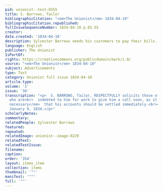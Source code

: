 ```yaml
---
pid: unionist--text-0355
title: S. Barrows, Tailor
bibliographicCitation: "<em>The Unionist</em> 1834-04-10"
bibliographicCitation.republished: 
fullIssueSequenceNumber: 1834-04-10 p.03.55
creator: 
date.created: '1834-04-10'
description: Sylvester Barrows needs his customers to pay their bills.
language: English
publisher: The Unionist
IsPartOf: 
rights: https://creativecommons.org/publicdomain/mark/1.0/
source: "<em>The Unionist</em> 1834-04-10"
subject: Advertisements
type: Text
category: Unionist full issue 1834-04-10
article.type: 
volume: '1'
issue: '36'
transcription: "<p>  S. BARROWS, Tailor, RESPECTFULLY solicits those of his customers
  who are<br>  indebted to him for work to give him a call soon, as it is<br>  <em>absolutely
  necessary</em>  that his accounts should be settled immediately.<br></p><p>Brooklyn,
  January 9, 1834.</p>"
scholarlyNotes: 
commentary: 
relatedPeople: Sylvester Barrows
featured: 
repeated: 
relatedImage: unionist--image-0229
relatedText: 
relatedTextIssue: 
filename: 
caption: 
order: '354'
layout: items_item
collection: items
thumbnail: '""'
manifest: '""'
full: '""'
---
```

